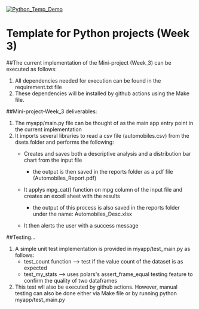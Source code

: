 [![Python_Temp_Demo](https://github.com/nogibjj/oo46_Python_Temp_W3/actions/workflows/actions.yml/badge.svg)][def]

# Template for Python projects (Week 3)

##The current implementation of the Mini-project (Week_3) can be executed as follows:

1. All dependencies needed for execution can be found in the requirement.txt file
2. These dependencies will be installed  by github actions using the Make file.


##Mini-project-Week_3 deliverables:
1. The myapp/main.py file can be thought of as the main app entry point in the current implementation
2. It imports several libraries to read a csv file (automobiles.csv) from the dsets folder and performs the following:
    * Creates and saves both a descriptive analysis and a distribution bar chart from the input file
        * the output is then saved in the reports folder as a pdf file (Automobiles_Report.pdf)
    * It applys mpg_cat() function on mpg column of the input file and creates an excell sheet with the results
        * the output of this process is also saved in the reports folder under the name: Automobiles_Desc.xlsx
   
    * It then alerts the user with a success message

##Testing...
1. A simple unit test implementation is provided in myapp/test_main.py as follows:
    * test_count function --> test if the value count of the dataset is as expected
    * test_my_stats --> uses polars's assert_frame_equal testing feature to confirm the quality of two dataframes
2. This test wll also be executed by github actions. However, manual testing can also be done either via Make file or by running python myapp/test_main.py


[def]: https://github.com/nogibjj/oo46_Python_Temp_W3/actions/workflows/actions.yml
